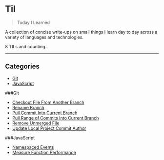# Til
> Today I Learned

A collection of concise write-ups on small things I learn day to day across a variety of languages and technologies.

8 TILs and counting..

-----------------

## Categories
* [Git](#git)
* [JavaScript](#JavaScript)

###Git

- [Checkout File From Another Branch](git/checkout-file-from-another-branch.md)
- [Rename Branch](git/rename-branch.md)
- [Pull Commit Into Current Branch](git/pull-commit-into-branch.md)
- [Pull Range of Commits Into Current Branch](git/pull-range-of-commits-into-branch.md)
- [Remove Unmerged File](git/remove-unmerged-file.md)
- [Update Local Project Commit Author](git/update-local-project-commit-author.md)

###JavaScript

- [Namespaced Events](javascript/namespaced-events.md)
- [Measure Function Performance](javascript/measure-function-performance.md)
